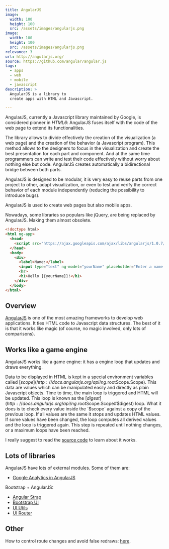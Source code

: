 ```yaml
---
title: AngularJS
image: 
  width: 100
  height: 100
  src: /assets/images/angularjs.png
image: 
  width: 100
  height: 100
  src: /assets/images/angularjs.png
relevance: 3
url: http://angularjs.org/
source: https://github.com/angular/angular.js
tags:
  - apps
  - web
  - mobile
  - javascript
description: >
  AngularJS is a library to
  create apps with HTML and Javascript.

---
```

AngularJS, currently a Javascript library maintained by Google,
is considered pioneer in *HTML6*:
AngularJS fuses itself with the code of the web page
to extend its functionalities.

The library allows to divide effectively
the creation of the visualization
(a web page)
and the creation of the behavior
(a Javascript program).
This method allows to the designers 
to focus in the visualization
and create the best presentation for each part and component.
And at the same time programmers can write 
and test their code effectively without worry about nothing else but code.
AngularJS creates automatically a bidirectional 
bridge between both parts.

AngularJS is designed to be modular,
it is very easy to reuse parts from one project to other,
adapt visualization,
or even to test and verify the correct behavior of each
module independently
(reducing the possibility to introduce bugs).

AngularJS is used to create web pages
but also mobile apps.

Nowadays, some libraries so populars like jQuery,
are being replaced by AngularJS. Making them almost obsolete.

```html
<!doctype html>
<html ng-app>
  <head>
    <script src="https://ajax.googleapis.com/ajax/libs/angularjs/1.0.7/angular.min.js"></script>
  </head>
  <body>
    <div>
      <label>Name:</label>
      <input type="text" ng-model="yourName" placeholder="Enter a name here">
      <hr>
      <h1>Hello {{yourName}}!</h1>
    </div>
  </body>
</html>
```

## Overview 

[AngularJS](http://angularjs.org/)
is one of the most amazing 
frameworks to develop web applications.
It ties HTML code to Javascript data structures.
The best of it is that it works
like magic (of course, no magic involved, only
lots of comparisons).

## Works like a game engine

AngularJS works like a game engine:
it has a engine loop that updates and draws
everything.

Data to be displayed in HTML is kept in a special
environment variables called
[$scope](http://docs.angularjs.org/api/ng.$rootScope.Scope).
This data are values which can be manipulated
easily and directly as plain Javascript objects.
Time to time, the main loop is triggered
and HTML will be updated.
This loop is known as the
[$digest](http://docs.angularjs.org/api/ng.$rootScope.Scope#$digest)
loop. 
What it does is to check every value inside
the `$scope` against a copy of the previous loop.
If all values are the same it stops and updates
HTML values. If some values have been changed,
the loop computes all derived values and the loop 
is triggered again. This step is repeated until
nothing changes, or a maximum loops have been
reached.

I really suggest to read the 
[source code](https://ajax.googleapis.com/ajax/libs/angularjs/1.0.7/angular.js)
to learn about it works.

## Lots of libraries

AngularJS have lots of external modules. Some of them are:

- [Google Analytics in AngularJS](http://stackoverflow.com/questions/10713708/tracking-google-analytics-page-views-with-angular-js)

Bootstrap + AngularJS:

- [Angular Strap](http://mgcrea.github.io/angular-strap/)
- [Bootstrap UI](http://angular-ui.github.io/bootstrap/)
- [UI Utils](https://github.com/angular-ui/ui-utils)
- [UI Router](https://github.com/angular-ui/ui-router)
  
## Other

How to control route changes and avoid false redraws: [here](http://www.youtube.com/watch?v=P6KITGRQujQ).
